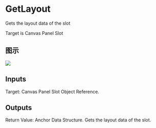 # GetLayout

Gets the layout data of the slot

Target is Canvas Panel Slot

## 图示

![]($-20221218-19383906.png)

## Inputs

Target: Canvas Panel Slot Object Reference.  

## Outputs

Return Value: Anchor Data Structure. Gets the layout data of the slot.

